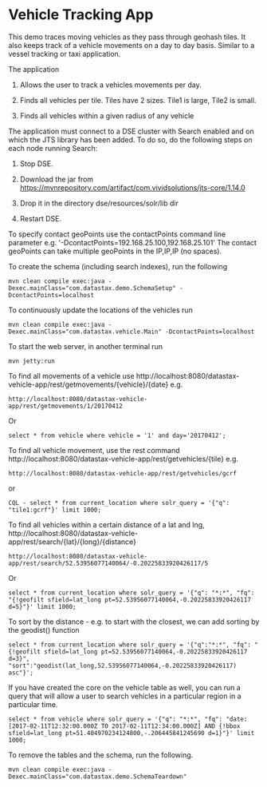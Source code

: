 Vehicle Tracking App
========================

This demo traces moving vehicles as they pass through geohash tiles. It also keeps track of a vehicle movements on a day to day basis. Similar to a vessel tracking or taxi application.  

The application 

1. Allows the user to track a vehicles movements per day.

2. Finds all vehicles per tile. Tiles have 2 sizes. Tile1 is large, Tile2 is small. 

3. Finds all vehicles within a given radius of any vehicle

The application must connect to a DSE cluster with Search enabled and on which the JTS library has been added.
To do so, do the following steps on each node running Search:

1. Stop DSE.
 
2. Download the jar from https://mvnrepository.com/artifact/com.vividsolutions/jts-core/1.14.0

3. Drop it in the directory dse/resources/solr/lib dir

4. Restart DSE. 

To specify contact geoPoints use the contactPoints command line parameter e.g. '-DcontactPoints=192.168.25.100,192.168.25.101'
The contact geoPoints can take multiple geoPoints in the IP,IP,IP (no spaces).
 
To create the schema (including search indexes), run the following

	mvn clean compile exec:java -Dexec.mainClass="com.datastax.demo.SchemaSetup" -DcontactPoints=localhost	
	
To continuously update the locations of the vehicles run 
	
	mvn clean compile exec:java -Dexec.mainClass="com.datastax.vehicle.Main" -DcontactPoints=localhost
	
To start the web server, in another terminal run 

	mvn jetty:run
	
To find all movements of a vehicle use http://localhost:8080/datastax-vehicle-app/rest/getmovements/{vehicle}/{date} e.g.

	http://localhost:8080/datastax-vehicle-app/rest/getmovements/1/20170412

Or

	select * from vehicle where vehicle = '1' and day='20170412';

To find all vehicle movement, use the rest command http://localhost:8080/datastax-vehicle-app/rest/getvehicles/{tile} e.g.

	http://localhost:8080/datastax-vehicle-app/rest/getvehicles/gcrf

or 

	CQL - select * from current_location where solr_query = '{"q": "tile1:gcrf"}' limit 1000;


To find all vehicles within a certain distance of a lat and lng, http://localhost:8080/datastax-vehicle-app/rest/search/{lat}/{long}/{distance}

	http://localhost:8080/datastax-vehicle-app/rest/search/52.53956077140064/-0.20225833920426117/5
	
Or

	select * from current_location where solr_query = '{"q": "*:*", "fq": "{!geofilt sfield=lat_long pt=52.53956077140064,-0.20225833920426117 d=5}"}' limit 1000;

To sort by the distance - e.g. to start with the closest, we can add sorting by the geodist() function

	select * from current_location where solr_query = '{"q":"*:*", "fq": "{!geofilt sfield=lat_long pt=52.53956077140064,-0.20225833920426117 d=3}", "sort":"geodist(lat_long,52.53956077140064,-0.20225833920426117) asc"}';
 	
If you have created the core on the vehicle table as well, you can run a query that will allow a user to search vehicles in a particular region in a particular time. 

	select * from vehicle where solr_query = '{"q": "*:*", "fq": "date:[2017-02-11T12:32:00.000Z TO 2017-02-11T12:34:00.000Z] AND {!bbox sfield=lat_long pt=51.404970234124800,-.206445841245690 d=1}"}' limit 1000;

To remove the tables and the schema, run the following.

    mvn clean compile exec:java -Dexec.mainClass="com.datastax.demo.SchemaTeardown"
    
    
